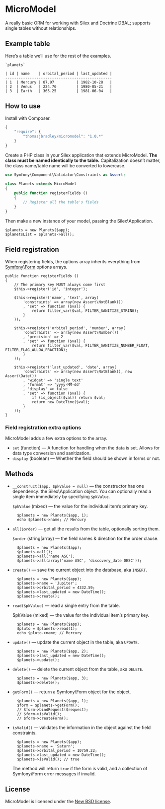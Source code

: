 # MicroModel

A really basic ORM for working with Silex and Doctrine DBAL;
supports single tables without relationships.

## Example table

Here’s a table we’ll use for the rest of the examples.

	`planets`

	| id | name    | orbital_period | last_updated |
	------------------------------------------------
	| 1  | Mercury | 87.97          | 1982-10-28   |
	| 2  | Venus   | 224.70         | 1980-05-21   |
	| 3  | Earth   | 365.25         | 1981-06-04   |

## How to use

Install with Composer.

```js
{
	"require": {
		"thomasjbradley/micromodel": "1.0.*"
	}
}
```

Create a PHP class in your Silex application that extends MicroModel.
**The class must be named identically to the table.**
Capitalization doesn’t matter, the class name/table name will be converted to lowercase.

```php
use Symfony\Component\Validator\Constraints as Assert;

class Planets extends MicroModel
{
	public function registerFields ()
	{
		// Register all the table's fields
	}
}
```

Then make a new instance of your model, passing the Silex\Application.

	$planets = new Planets($app);
	$planetsList = $planets->all();

## Field registration

When registering fields,
the options array inherits everything from [Symfony\Form](http://symfony.com/doc/current/book/forms.html) options arrays.

	public function registerFields ()
	{
		// The primary key MUST always come first
		$this->register('id', 'integer');

		$this->register('name', 'text', array(
			'constraints' => array(new Assert\NotBlank())
			, 'set' => function ($val) {
				return filter_var($val, FILTER_SANITIZE_STRING);
			}
		));

		$this->register('orbital_period', 'number', array(
			'constraints' => array(new Assert\Number())
			, 'precision' => 2
			, 'set' => function ($val) {
				return filter_var($val, FILTER_SANITIZE_NUMBER_FLOAT, FILTER_FLAG_ALLOW_FRACTION);
			}
		));

		$this->register('last_updated', 'date', array(
			'constraints' => array(new Assert\NotBlank(), new Assert\Date())
			, 'widget' => 'single_text'
			, 'format' => 'yyyy-MM-dd'
			, 'display' => false
			, 'set' => function ($val) {
				if (is_object($val)) return $val;
				return new DateTime($val);
			}
		));
	}

### Field registration extra options

MicroModel adds a few extra options to the array.

- `set` (function) — A function for handling when the data is set.
	Allows for data type conversion and sanitization.
- `display` (boolean) — Whether the field should be shown in forms or not.

## Methods

- `__construct($app, $pkValue = null)` — the constructor has one dependency: the Silex\Application object.
	You can optionally read a single item immediately by specifying `$pkValue`.

	`$pkValue` (mixed) — the value for the individual item’s primary key.

		$planets = new Planets($app, 1);
		echo $planets->name; // Mercury

- `all($order)` — get all the results from the table, optionally sorting them.

	`$order` (string|array) — the field names & direction for the order clause.

		$planets = new Planets($app);
		$planets->all();
		$planets->all('name ASC');
		$planets->all(array('name ASC', 'discovery_date DESC'));

- `create()` — save the current object into the database, aka `INSERT`.

		$planets = new Planets($app);
		$planets->name = 'Jupiter';
		$planets->orbital_period = 4332.59;
		$planets->last_updated = new DateTime();
		$planets->create();

- `read($pkValue)` — read a single entry from the table.

	$pkValue (mixed) — the value for the individual item’s primary key.

		$planets = new Planets($app);
		$pluto = $planets->read(1);
		echo $pluto->name; // Mercury

- `update()` — update the current object in the table, aka `UPDATE`.

		$planets = new Planets($app, 2);
		$planets->last_updated = new DateTime();
		$planets->update();

- `delete()` — delete the current object from the table, aka `DELETE`.

		$planets = new Planets($app, 3);
		$planets->delete();

- `getForm()` — return a Symfony\Form object for the object.

		$planets = new Planets($app, 1);
		$form = $planets->getForm();
		// $form->bindRequest($request);
		// $form->isValid();
		// $form->createForm();

- `isValid()` — validates the information in the object against the field constraints.

		$planets = new Planets($app);
		$planets->name = 'Saturn';
		$planets->orbital_period = 10759.22;
		$planets->last_updated = new DateTime();
		$planets->isValid(); // true

	The method will return `true` if the form is valid, and a collection of Symfony\Form error messages if invalid.

## License

MicroModel is licensed under the [New BSD license](https://github.com/thomasjbradley/micromodel/blob/master/NEW-BSD-LICENSE.txt).
